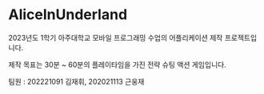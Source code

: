 # AliceInUnderland

2023년도 1학기 아주대학교 모바일 프로그래밍 수업의 어플리케이션 제작 프로젝트입니다.

제작 목표는 30분 ~ 60분의 플레이타임을 가진 전략 슈팅 액션 게임입니다.

팀원 : 202221091 김재휘, 202021113 근웅재
